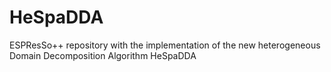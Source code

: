 # HeSpaDDA
ESPResSo++ repository with the implementation of the new heterogeneous Domain Decomposition Algorithm HeSpaDDA
